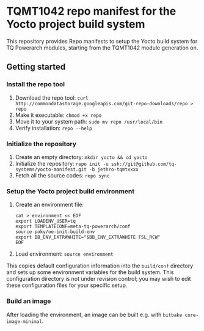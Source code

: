 # TQMT1042 repo manifest for the Yocto project build system

This repository provides Repo manifests to setup the Yocto build system for TQ Powerarch modules, starting from the TQMT1042 module generation on.

## Getting started

### Install the repo tool
1. Download the repo tool: `curl http://commondatastorage.googleapis.com/git-repo-downloads/repo > repo`
2. Make it executable: `chmod +x repo`
3. Move it to your system path: `sudo mv repo /usr/local/bin`
4. Verify installation: `repo --help`

### Initialize the repository
1. Create an empty directory: `mkdir yocto && cd yocto`
2. Initialize the repository: `repo init -u ssh://git@github.com/tq-systems/yocto-manifest.git -b jethro-tqmtxxxx`
3. Fetch all the source codes: `repo sync`

### Setup the Yocto project build environment
1. Create an environment file:
    ```
    cat > environment << EOF
    export LOADENV_USER=tq
    export TEMPLATECONF=meta-tq-powerarch/conf
    source poky/oe-init-build-env
    export BB_ENV_EXTRAWHITE="$BB_ENV_EXTRAWHITE FSL_RCW"
	EOF
    ```
2. Load environment: `source environment`

This copies default configuration information into the `build/conf` directory and sets up some environment variables for the build system. This configuration directory is not under revision control; you may wish to edit these configuration files for your specific setup.

### Build an image
After loading the environment, an image can be built e.g. with `bitbake core-image-minimal`.

